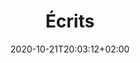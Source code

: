 ---
members: ["PLevy"]
title: "Écrits"
date: 2020-10-21T20:03:12+02:00
draft: false
searchFilter: writings
notEverything: true
notListed: true
layout: list
tags: ['Pierre', 'Lévy', 'écrits']
zone: "writings"
---